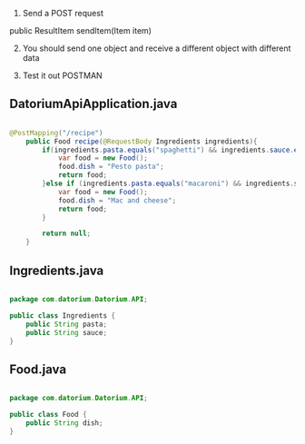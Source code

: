 1. Send a POST request

public ResultItem sendItem(Item item)

2. You should send one object and receive a different object with different data

3. Test it out POSTMAN


## DatoriumApiApplication.java
```java

@PostMapping("/recipe")
    public Food recipe(@RequestBody Ingredients ingredients){
        if(ingredients.pasta.equals("spaghetti") && ingredients.sauce.equals("pesto")){
            var food = new Food();
            food.dish = "Pesto pasta";
            return food;
        }else if (ingredients.pasta.equals("macaroni") && ingredients.sauce.equals("creamy cheese")) {
            var food = new Food();
            food.dish = "Mac and cheese";
            return food;
        }

        return null;
    }
```

## Ingredients.java
```java

package com.datorium.Datorium.API;

public class Ingredients {
    public String pasta;
    public String sauce;
}
```

## Food.java
```java

package com.datorium.Datorium.API;

public class Food {
    public String dish;
}
```




